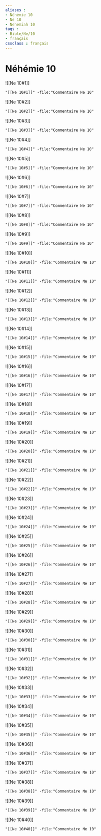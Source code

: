 ```yaml
---
aliases : 
- Néhémie 10
- Ne 10
- Nehemiah 10
tags : 
- Bible/Ne/10
- français
cssclass : français
---
```


# Néhémie 10

![[Ne 10#1]]

```query
"[[Ne 10#1]]" -file:"Commentaire Ne 10"
```

![[Ne 10#2]]

```query
"[[Ne 10#2]]" -file:"Commentaire Ne 10"
```

![[Ne 10#3]]

```query
"[[Ne 10#3]]" -file:"Commentaire Ne 10"
```

![[Ne 10#4]]

```query
"[[Ne 10#4]]" -file:"Commentaire Ne 10"
```

![[Ne 10#5]]

```query
"[[Ne 10#5]]" -file:"Commentaire Ne 10"
```

![[Ne 10#6]]

```query
"[[Ne 10#6]]" -file:"Commentaire Ne 10"
```

![[Ne 10#7]]

```query
"[[Ne 10#7]]" -file:"Commentaire Ne 10"
```

![[Ne 10#8]]

```query
"[[Ne 10#8]]" -file:"Commentaire Ne 10"
```

![[Ne 10#9]]

```query
"[[Ne 10#9]]" -file:"Commentaire Ne 10"
```

![[Ne 10#10]]

```query
"[[Ne 10#10]]" -file:"Commentaire Ne 10"
```

![[Ne 10#11]]

```query
"[[Ne 10#11]]" -file:"Commentaire Ne 10"
```

![[Ne 10#12]]

```query
"[[Ne 10#12]]" -file:"Commentaire Ne 10"
```

![[Ne 10#13]]

```query
"[[Ne 10#13]]" -file:"Commentaire Ne 10"
```

![[Ne 10#14]]

```query
"[[Ne 10#14]]" -file:"Commentaire Ne 10"
```

![[Ne 10#15]]

```query
"[[Ne 10#15]]" -file:"Commentaire Ne 10"
```

![[Ne 10#16]]

```query
"[[Ne 10#16]]" -file:"Commentaire Ne 10"
```

![[Ne 10#17]]

```query
"[[Ne 10#17]]" -file:"Commentaire Ne 10"
```

![[Ne 10#18]]

```query
"[[Ne 10#18]]" -file:"Commentaire Ne 10"
```

![[Ne 10#19]]

```query
"[[Ne 10#19]]" -file:"Commentaire Ne 10"
```

![[Ne 10#20]]

```query
"[[Ne 10#20]]" -file:"Commentaire Ne 10"
```

![[Ne 10#21]]

```query
"[[Ne 10#21]]" -file:"Commentaire Ne 10"
```

![[Ne 10#22]]

```query
"[[Ne 10#22]]" -file:"Commentaire Ne 10"
```

![[Ne 10#23]]

```query
"[[Ne 10#23]]" -file:"Commentaire Ne 10"
```

![[Ne 10#24]]

```query
"[[Ne 10#24]]" -file:"Commentaire Ne 10"
```

![[Ne 10#25]]

```query
"[[Ne 10#25]]" -file:"Commentaire Ne 10"
```

![[Ne 10#26]]

```query
"[[Ne 10#26]]" -file:"Commentaire Ne 10"
```

![[Ne 10#27]]

```query
"[[Ne 10#27]]" -file:"Commentaire Ne 10"
```

![[Ne 10#28]]

```query
"[[Ne 10#28]]" -file:"Commentaire Ne 10"
```

![[Ne 10#29]]

```query
"[[Ne 10#29]]" -file:"Commentaire Ne 10"
```

![[Ne 10#30]]

```query
"[[Ne 10#30]]" -file:"Commentaire Ne 10"
```

![[Ne 10#31]]

```query
"[[Ne 10#31]]" -file:"Commentaire Ne 10"
```

![[Ne 10#32]]

```query
"[[Ne 10#32]]" -file:"Commentaire Ne 10"
```

![[Ne 10#33]]

```query
"[[Ne 10#33]]" -file:"Commentaire Ne 10"
```

![[Ne 10#34]]

```query
"[[Ne 10#34]]" -file:"Commentaire Ne 10"
```

![[Ne 10#35]]

```query
"[[Ne 10#35]]" -file:"Commentaire Ne 10"
```

![[Ne 10#36]]

```query
"[[Ne 10#36]]" -file:"Commentaire Ne 10"
```

![[Ne 10#37]]

```query
"[[Ne 10#37]]" -file:"Commentaire Ne 10"
```

![[Ne 10#38]]

```query
"[[Ne 10#38]]" -file:"Commentaire Ne 10"
```

![[Ne 10#39]]

```query
"[[Ne 10#39]]" -file:"Commentaire Ne 10"
```

![[Ne 10#40]]

```query
"[[Ne 10#40]]" -file:"Commentaire Ne 10"
```

